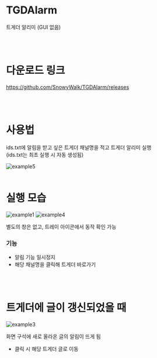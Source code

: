 # TGDAlarm
트게더 알리미 (GUI 없음)

<br/>
<br/>

# 다운로드 링크
https://github.com/SnowyWalk/TGDAlarm/releases

<br/>
<br/>

# 사용법
ids.txt에 알림을 받고 싶은 트게더 채널명을 적고 트게더 알리미 실행
<br/>
(ids.txt는 최초 실행 시 자동 생성됨)

![example5](https://user-images.githubusercontent.com/69317828/197399990-7e2277f0-8f00-4314-a7fb-784b94858021.png)
<br/>
<br/>
# 실행 모습

![example1](https://user-images.githubusercontent.com/69317828/197400013-f926a60d-5f0c-4719-9aac-1487722950ed.png)
![example4](https://user-images.githubusercontent.com/69317828/197400017-e2008446-13a9-4770-83fa-23f97949e4a0.png)

별도의 창은 없고, 트레이 아이콘에서 동작 확인 가능
### 기능
* 알림 기능 일시정지
* 해당 채널명을 클릭해 트게더 바로가기
<br/>
<br/>

# 트게더에 글이 갱신되었을 때
![example3](https://user-images.githubusercontent.com/69317828/197400178-b2ececa3-e9b5-44dc-b275-6f2c62b50f44.png)

화면 구석에 새로 올라온 글의 알림이 뜨게 됨
* 클릭 시 해당 트게더 글로 이동
